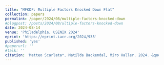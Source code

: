 ```yaml
---
title: "MFKDF: Multiple Factors Knocked Down Flat"
collection: papers
permalink: /paper/2024/08/multiple-factors-knocked-down
#blogpost: /posts/2024/08/ultiple-factors-knocked-down
date: 2024-08-14
venue: 'Philadelphia, USENIX 2024'
eprint: 'https://eprint.iacr.org/2024/935'
published: 'yes'
#paperurl: ''
#talk: ''
citation: 'Matteo Scarlata*, Matilda Backendal, Miro Haller. 2024. &quot;MFKDF: Multiple Factors Knocked Down Flat&quot;. <i>to appear at USENIX 2024</i>'
---
```

